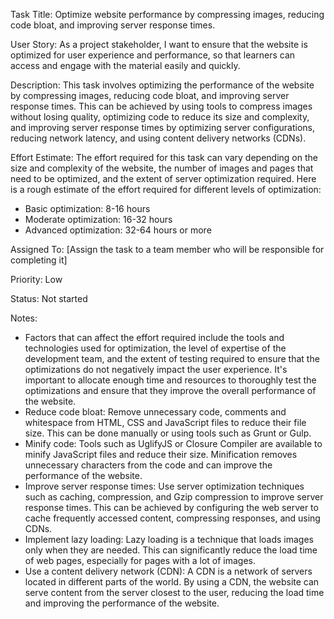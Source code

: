 Task Title: Optimize website performance by compressing images, reducing code bloat, and improving server response times.

User Story: As a project stakeholder, I want to ensure that the website is optimized for user experience and performance, so that learners can access and engage with the material easily and quickly.

Description: This task involves optimizing the performance of the website by compressing images, reducing code bloat, and improving server response times. This can be achieved by using tools to compress images without losing quality, optimizing code to reduce its size and complexity, and improving server response times by optimizing server configurations, reducing network latency, and using content delivery networks (CDNs).

Effort Estimate: The effort required for this task can vary depending on the size and complexity of the website, the number of images and pages that need to be optimized, and the extent of server optimization required. Here is a rough estimate of the effort required for different levels of optimization:
* Basic optimization: 8-16 hours
* Moderate optimization: 16-32 hours
* Advanced optimization: 32-64 hours or more

Assigned To: [Assign the task to a team member who will be responsible for completing it]

Priority: Low

Status: Not started

Notes:
* Factors that can affect the effort required include the tools and technologies used for optimization, the level of expertise of the development team, and the extent of testing required to ensure that the optimizations do not negatively impact the user experience. It's important to allocate enough time and resources to thoroughly test the optimizations and ensure that they improve the overall performance of the website.
* Reduce code bloat: Remove unnecessary code, comments and whitespace from HTML, CSS and JavaScript files to reduce their file size. This can be done manually or using tools such as Grunt or Gulp.
* Minify code: Tools such as UglifyJS or Closure Compiler are available to minify JavaScript files and reduce their size. Minification removes unnecessary characters from the code and can improve the performance of the website.
* Improve server response times: Use server optimization techniques such as caching, compression, and Gzip compression to improve server response times. This can be achieved by configuring the web server to cache frequently accessed content, compressing responses, and using CDNs.
* Implement lazy loading: Lazy loading is a technique that loads images only when they are needed. This can significantly reduce the load time of web pages, especially for pages with a lot of images.
* Use a content delivery network (CDN): A CDN is a network of servers located in different parts of the world. By using a CDN, the website can serve content from the server closest to the user, reducing the load time and improving the performance of the website.